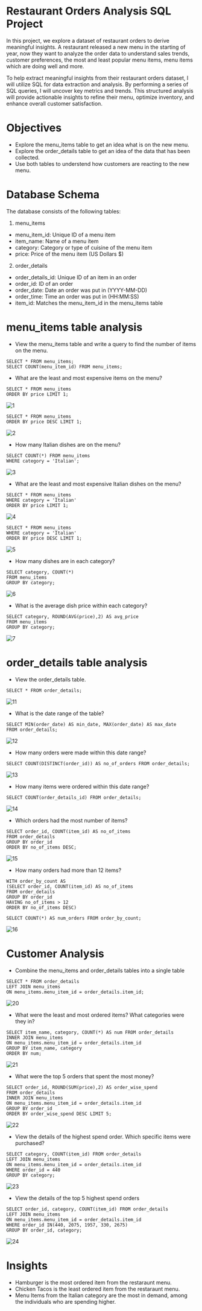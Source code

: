 # Restaurant Orders Analysis SQL Project
In this project, we explore a dataset of restaurant orders to derive meaningful insights. A restaurant released a new menu in the starting of year, now they want to analyze the order data to understand sales trends, customer preferences, the most and least popular menu items, menu items which are doing well and more.

To help extract meaningful insights from their restaurant orders dataset, I will utilize SQL for data extraction and analysis. By performing a series of SQL queries, I will uncover key metrics and trends. This structured analysis will provide actionable insights to refine their menu, optimize inventory, and enhance overall customer satisfaction.

# Objectives 
- Explore the menu_items table to get an idea what is on the new menu.
- Explore the order_details table to get an idea of the data that has been collected.
- Use both tables to understend how customers are reacting to the new menu.

# Database Schema
The database consists of the following tables:
1. menu_items
- menu_item_id:	Unique ID of a menu item
- item_name:	Name of a menu item
- category:	Category or type of cuisine of the menu item
- price:	Price of the menu item (US Dollars $)

2. order_details
- order_details_id:	Unique ID of an item in an order
- order_id:	ID of an order
- order_date:	Date an order was put in (YYYY-MM-DD)
- order_time:	Time an order was put in (HH:MM:SS)
- item_id:	Matches the menu_item_id in the menu_items table

# menu_items table analysis
- View the menu_items table and write a query to find the number of items on the menu.<br/>
```
SELECT * FROM menu_items;
SELECT COUNT(menu_item_id) FROM menu_items;
```

- What are the least and most expensive items on the menu?<br/>
```
SELECT * FROM menu_items 
ORDER BY price LIMIT 1;
```
![1](https://github.com/shas87/sqlProject/assets/139848347/26dad6d0-e9f1-4b8b-8923-dabf4fae1a96)
```
SELECT * FROM menu_items
ORDER BY price DESC LIMIT 1;
```
![2](https://github.com/shas87/sqlProject/assets/139848347/e7ddcd6b-abb7-4f95-97f5-f82503b2d3d4)

- How many Italian dishes are on the menu? 
```
SELECT COUNT(*) FROM menu_items
WHERE category = 'Italian';
```
![3](https://github.com/shas87/sqlProject/assets/139848347/82b73cfc-c2a9-45e3-99ee-e9208c3da0c1)

- What are the least and most expensive Italian dishes on the menu?
```
SELECT * FROM menu_items
WHERE category = 'Italian'
ORDER BY price LIMIT 1;
```
![4](https://github.com/shas87/sqlProject/assets/139848347/1bc2c395-5514-4350-bea7-9ab8ba00c6c6)
```
SELECT * FROM menu_items
WHERE category = 'Italian'
ORDER BY price DESC LIMIT 1;
```
![5](https://github.com/shas87/sqlProject/assets/139848347/5b7472a1-1e66-44d3-a627-365d9af3ee46)

- How many dishes are in each category? 
```
SELECT category, COUNT(*)
FROM menu_items
GROUP BY category;
```
![6](https://github.com/shas87/sqlProject/assets/139848347/c00cc9aa-0918-4ab7-a4b2-bf85b7b80b8b)

- What is the average dish price within each category?
```
SELECT category, ROUND(AVG(price),2) AS avg_price 
FROM menu_items
GROUP BY category;
```
![7](https://github.com/shas87/sqlProject/assets/139848347/8b168770-eefd-4c23-bc3b-bab451676dd3)

# order_details table analysis
- View the order_details table. 
```
SELECT * FROM order_details;
```
![11](https://github.com/shas87/sqlProject/assets/139848347/fa79787a-6177-44e4-9db1-dc73b49dcb57)

- What is the date range of the table?
```
SELECT MIN(order_date) AS min_date, MAX(order_date) AS max_date
FROM order_details;
```
![12](https://github.com/shas87/sqlProject/assets/139848347/fe35dbd7-0a7e-46b4-8195-618c7ddb813f)

- How many orders were made within this date range? 
```
SELECT COUNT(DISTINCT(order_id)) AS no_of_orders FROM order_details;
```
![13](https://github.com/shas87/sqlProject/assets/139848347/99fe401e-2b50-4709-b47a-11a708330111)

- How many items were ordered within this date range?
```
SELECT COUNT(order_details_id) FROM order_details;
```
![14](https://github.com/shas87/sqlProject/assets/139848347/c68fd644-37d2-4078-9ffd-73b345ea9ed7)

- Which orders had the most number of items?
```
SELECT order_id, COUNT(item_id) AS no_of_items
FROM order_details
GROUP BY order_id
ORDER BY no_of_items DESC;
```
![15](https://github.com/shas87/sqlProject/assets/139848347/02678bab-c679-4d60-9d45-244bd3dd4d02)

- How many orders had more than 12 items?
```
WITH order_by_count AS
(SELECT order_id, COUNT(item_id) AS no_of_items
FROM order_details
GROUP BY order_id
HAVING no_of_items > 12
ORDER BY no_of_items DESC) 

SELECT COUNT(*) AS num_orders FROM order_by_count;
```
![16](https://github.com/shas87/sqlProject/assets/139848347/e2f75d87-52b2-4967-9849-478a89d4e125)

# Customer Analysis
- Combine the menu_items and order_details tables into a single table
```
SELECT * FROM order_details 
LEFT JOIN menu_items
ON menu_items.menu_item_id = order_details.item_id;
```
![20](https://github.com/shas87/sqlProject/assets/139848347/e2ff312e-4e09-4f49-83b4-27ec3abbdec5)

- What were the least and most ordered items? What categories were they in?
```
SELECT item_name, category, COUNT(*) AS num FROM order_details 
INNER JOIN menu_items
ON menu_items.menu_item_id = order_details.item_id
GROUP BY item_name, category
ORDER BY num;
```
![21](https://github.com/shas87/sqlProject/assets/139848347/a6f07a16-3914-4887-bf7e-eb89dd53cd44)

- What were the top 5 orders that spent the most money?
```
SELECT order_id, ROUND(SUM(price),2) AS order_wise_spend 
FROM order_details 
INNER JOIN menu_items
ON menu_items.menu_item_id = order_details.item_id
GROUP BY order_id
ORDER BY order_wise_spend DESC LIMIT 5;
```
![22](https://github.com/shas87/sqlProject/assets/139848347/e0a4e400-4471-4094-91df-e82518c78ad4)

- View the details of the highest spend order. Which specific items were purchased?
```
SELECT category, COUNT(item_id) FROM order_details 
LEFT JOIN menu_items
ON menu_items.menu_item_id = order_details.item_id
WHERE order_id = 440
GROUP BY category;
```
![23](https://github.com/shas87/sqlProject/assets/139848347/86f8426a-9137-4e72-806b-78593cff1b37)

- View the details of the top 5 highest spend orders
```
SELECT order_id, category, COUNT(item_id) FROM order_details 
LEFT JOIN menu_items
ON menu_items.menu_item_id = order_details.item_id
WHERE order_id IN(440, 2075, 1957, 330, 2675)
GROUP BY order_id, category;
```
![24](https://github.com/shas87/sqlProject/assets/139848347/7a50b9bb-7b90-478f-a412-1554c4606006)

# Insights
- Hamburger is the most ordered item from the restaraunt menu.
- Chicken Tacos is the least ordered item from the restaraunt menu.
- Menu Items from the Italian category are the most in demand, among the individuals who are spending higher.
  
